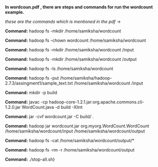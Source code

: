 **In wordcoun.pdf , there are steps and commands for run the wordcount example.**

*these are the commands which is mentioned in the pdf* ->

**Command:** hadoop fs -mkdir /home/samiksha/wordcount

**Command:** hadoop fs -chown wordcount /home/samiksha/wordcount

**Command:** hadoop fs -mkdir  /home/samiksha/wordcount /input

**Command:** hadoop fs -mkdir  /home/samiksha/wordcount /output

**Command:** hadoop fs -ls /home/samiksha/wordcount

**Command:** hadoop fs -put /home/samiksha/hadoop-2.7.3/assingment1/sample\_text.txt /home/samiksha/wordcount /input

**Command:** mkdir -p build 

**Command:** javac -cp hadoop-core-1.2.1.jar:org.apache.commons.cli-1.2.0.jar WordCount.java -d build -Xlint 

**Command:** jar -cvf wordcount.jar -C build/ .

**Command:** hadoop jar wordcount.jar org.myorg.WordCount.WordCount /home/samiksha/wordcount/input /home/samiksha/wordcount/output

**Command:** hadoop fs -cat /home/samiksha/wordcount/output/*  

**Command:** hadoop fs -rm -r /home/samiksha/wordcount/output

**Command:** ./stop-all.sh}
